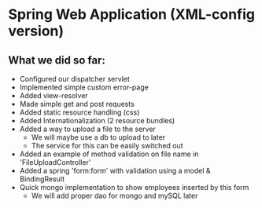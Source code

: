# Spring Web Application (XML-config version)

## What we did so far:
- Configured our dispatcher servlet
- Implemented simple custom error-page
- Added view-resolver
- Made simple get and post requests
- Added static resource handling (css)
- Added Internationalization (2 resource bundles)
- Added a way to upload a file to the server
  - We will maybe use a db to upload to later
  - The service for this can be easily switched out
- Added an example of method validation on file name in 'FileUploadController'
- Added a spring 'form:form' with validation using a model & BindingResult
- Quick mongo implementation to show employees inserted by this form
  - We will add proper dao for mongo and mySQL later